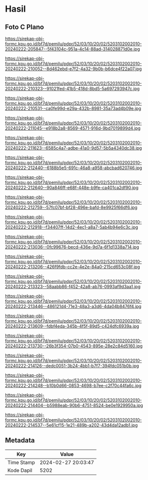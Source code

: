 # Hasil

## Foto C Plano

https://sirekap-obj-formc.kpu.go.id/bf7d/pemilu/pdpr/52/03/10/20/02/5203102002010-20240222-205847--5f43104c-951a-4c14-88ad-314028871d0e.jpg

https://sirekap-obj-formc.kpu.go.id/bf7d/pemilu/pdpr/52/03/10/20/02/5203102002010-20240222-210052--8d462ebd-e7f2-4a32-9b0b-b6dce4f22a07.jpg

https://sirekap-obj-formc.kpu.go.id/bf7d/pemilu/pdpr/52/03/10/20/02/5203102002010-20240222-210323--91021fed-41b5-418d-8bd5-5a697293947c.jpg

https://sirekap-obj-formc.kpu.go.id/bf7d/pemilu/pdpr/52/03/10/20/02/5203102002010-20240222-210531--ca0fe99d-e29a-432b-8981-35a73ad4b09e.jpg

https://sirekap-obj-formc.kpu.go.id/bf7d/pemilu/pdpr/52/03/10/20/02/5203102002010-20240222-211045--e918b2a8-8569-4571-916d-9bd7019899d4.jpg

https://sirekap-obj-formc.kpu.go.id/bf7d/pemilu/pdpr/52/03/10/20/02/5203102002010-20240222-211623--6585c4a7-adbe-41a0-9d57-5b5a4340dc38.jpg

https://sirekap-obj-formc.kpu.go.id/bf7d/pemilu/pdpr/52/03/10/20/02/5203102002010-20240222-212440--6188b5e5-691c-46a8-a958-abcbad620746.jpg

https://sirekap-obj-formc.kpu.go.id/bf7d/pemilu/pdpr/52/03/10/20/02/5203102002010-20240222-212640--90a846ff-e68f-448e-b9fe-ca401ca2df90.jpg

https://sirekap-obj-formc.kpu.go.id/bf7d/pemilu/pdpr/52/03/10/20/02/5203102002010-20240222-212759--57fc07bf-bf28-496e-bafd-8e9925f66df6.jpg

https://sirekap-obj-formc.kpu.go.id/bf7d/pemilu/pdpr/52/03/10/20/02/5203102002010-20240222-212918--f34407ff-14d2-4ec1-a8a7-5ab4b94e6c3c.jpg

https://sirekap-obj-formc.kpu.go.id/bf7d/pemilu/pdpr/52/03/10/20/02/5203102002010-20240222-213036--0fc99676-becd-436e-9d7a-6f1d1338a714.jpg

https://sirekap-obj-formc.kpu.go.id/bf7d/pemilu/pdpr/52/03/10/20/02/5203102002010-20240222-213206--426f9fdb-cc2e-4e2e-84a0-215cd653c08f.jpg

https://sirekap-obj-formc.kpu.go.id/bf7d/pemilu/pdpr/52/03/10/20/02/5203102002010-20240222-213323--58aabb86-f452-42a8-ab76-0993af9d3aa1.jpg

https://sirekap-obj-formc.kpu.go.id/bf7d/pemilu/pdpr/52/03/10/20/02/5203102002010-20240222-213446--486121d4-71e3-48a3-a3d6-4da04b8476f4.jpg

https://sirekap-obj-formc.kpu.go.id/bf7d/pemilu/pdpr/52/03/10/20/02/5203102002010-20240222-213609--fdbf4eda-345b-4f5f-89d5-c424dfc6939a.jpg

https://sirekap-obj-formc.kpu.go.id/bf7d/pemilu/pdpr/52/03/10/20/02/5203102002010-20240222-213730--26b3f354-07b0-4543-895e-28e2c84d5160.jpg

https://sirekap-obj-formc.kpu.go.id/bf7d/pemilu/pdpr/52/03/10/20/02/5203102002010-20240222-214126--dedc0051-3b24-4bb1-b7f7-394fdc051b0b.jpg

https://sirekap-obj-formc.kpu.go.id/bf7d/pemilu/pdpr/52/03/10/20/02/5203102002010-20240222-214248--b10b0d66-0853-4698-b7ee-c2f70c44fa6c.jpg

https://sirekap-obj-formc.kpu.go.id/bf7d/pemilu/pdpr/52/03/10/20/02/5203102002010-20240222-214404--b5988eab-90b6-4751-8524-be0e1929950a.jpg

https://sirekap-obj-formc.kpu.go.id/bf7d/pemilu/pdpr/52/03/10/20/02/5203102002010-20240222-214537--5e61cf15-1e21-489b-a202-43d4da12adb1.jpg


## Metadata

| Key        | Value               |
| ---------- | ------------------- |
| Time Stamp | 2024-02-27 20:03:47 |
| Kode Dapil | 5202                |




